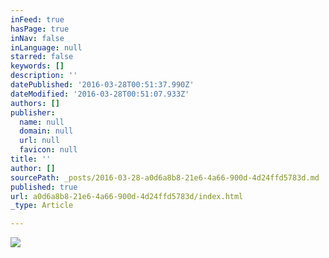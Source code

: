 ```yaml
---
inFeed: true
hasPage: true
inNav: false
inLanguage: null
starred: false
keywords: []
description: ''
datePublished: '2016-03-28T00:51:37.990Z'
dateModified: '2016-03-28T00:51:07.933Z'
authors: []
publisher:
  name: null
  domain: null
  url: null
  favicon: null
title: ''
author: []
sourcePath: _posts/2016-03-28-a0d6a8b8-21e6-4a66-900d-4d24ffd5783d.md
published: true
url: a0d6a8b8-21e6-4a66-900d-4d24ffd5783d/index.html
_type: Article

---
```

![](https://the-grid-user-content.s3-us-west-2.amazonaws.com/529761a0-bd08-4ce0-86c3-2d7583fc572e.gif)